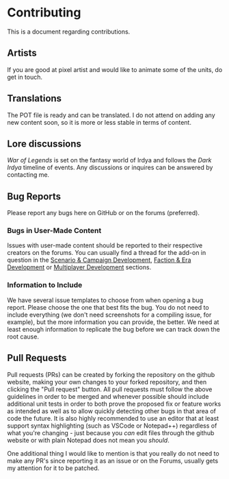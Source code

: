# Contributing

This is a document regarding contributions.

## Artists

If you are good at pixel artist and would like to animate some of the units, do get in touch.

## Translations

The POT file is ready and can be translated. I do not attend on adding any new content soon, so it is more or less stable in terms of content.

## Lore discussions

_War of Legends_ is set on the fantasy world of Irdya and follows the _Dark Irdya_ timeline of events. Any discussions or inquires can be answered by contacting me.

## Bug Reports

Please report any bugs here on GitHub or on the forums (preferred).

### Bugs in User-Made Content

Issues with user-made content should be reported to their respective creators on the forums. You can usually find a thread for the add-on in question in the [Scenario & Campaign Development](http://www.wesnoth.org/forum/viewforum.php?f=8), [Faction & Era Development](http://www.wesnoth.org/forum/viewforum.php?f=19) or [Multiplayer Development](http://www.wesnoth.org/forum/viewforum.php?f=15) sections.

### Information to Include

We have several issue templates to choose from when opening a bug report. Please choose the one that best fits the bug. You do not need to include everything (we don't need screenshots for a compiling issue, for example), but the more information you can provide, the better. We need at least enough information to replicate the bug before we can track down the root cause.

## Pull Requests

Pull requests (PRs) can be created by forking the repository on the github website, making your own changes to your forked repository, and then clicking the "Pull request" button.  All pull requests must follow the above guidelines in order to be merged and whenever possible should include additional unit tests in order to both prove the proposed fix or feature works as intended as well as to allow quickly detecting other bugs in that area of code the future. It is also highly recommended to use an editor that at least support syntax highlighting (such as VSCode or Notepad++) regardless of what you're changing - just because you _can_ edit files through the github website or with plain Notepad does not mean you _should_.

One additional thing I would like to mention is that you really do not need to make any PR's since reporting it as an issue or on the Forums, usually gets my attention for it to be patched.
